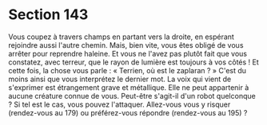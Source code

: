 # Section 143

Vous coupez à travers champs en partant vers la droite, en 
espérant rejoindre aussi l'autre chemin. Mais, bien vite, vous êtes 
obligé de vous arrêter pour reprendre haleine. Et vous ne l'avez 
pas plutôt fait que vous constatez, avec terreur, que le rayon de 
lumière est toujours à vos côtés ! Et cette fois, la chose vous parle 
: « Terrien, où est le zaplaran ? » C'est du moins ainsi que vous 
interprétez le dernier mot. La voix qui vient de s'exprimer est 
étrangement grave et métallique. Elle ne peut appartenir à 
aucune créature connue de vous. Peut-être s'agit-il d'un robot 
quelconque ? Si tel est le cas, vous pouvez l'attaquer. Allez-vous 
vous y risquer (rendez-vous au 179) ou préférez-vous répondre 
(rendez-vous au 195) ?